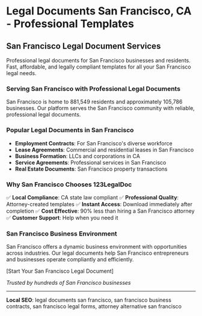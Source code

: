 # Legal Documents San Francisco, CA - Professional Templates

## San Francisco Legal Document Services

Professional legal documents for San Francisco businesses and residents. Fast, affordable, and legally compliant templates for all your San Francisco legal needs.

### Serving San Francisco with Professional Legal Documents

San Francisco is home to 881,549 residents and approximately 105,786 businesses. Our platform serves the San Francisco community with reliable, professional legal documents.

### Popular Legal Documents in San Francisco

- **Employment Contracts**: For San Francisco's diverse workforce
- **Lease Agreements**: Commercial and residential leases in San Francisco
- **Business Formation**: LLCs and corporations in CA
- **Service Agreements**: Professional services in San Francisco
- **Real Estate Documents**: San Francisco property transactions

### Why San Francisco Chooses 123LegalDoc

✅ **Local Compliance**: CA state law compliant
✅ **Professional Quality**: Attorney-created templates
✅ **Instant Access**: Download immediately after completion
✅ **Cost Effective**: 90% less than hiring a San Francisco attorney
✅ **Customer Support**: Help when you need it

### San Francisco Business Environment

San Francisco offers a dynamic business environment with opportunities across industries. Our legal documents help San Francisco entrepreneurs and businesses operate compliantly and efficiently.

[Start Your San Francisco Legal Document]

_Trusted by hundreds of San Francisco businesses_

---

**Local SEO**: legal documents san francisco, san francisco business contracts, san francisco legal forms, attorney alternative san francisco
